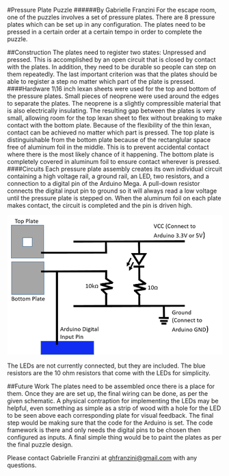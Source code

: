 #Pressure Plate Puzzle
######By Gabrielle Franzini
For the escape room, one of the puzzles involves a set of pressure plates. There are 8 pressure plates which can be set up in any configuration. The plates need to be pressed in a certain order at a certain tempo in order to complete the puzzle.

##Construction
The plates need to register two states: Unpressed and pressed. This is accomplished by an open circuit that is closed by contact with the plates. In addition, they need to be durable so people can step on them repeatedly. The last important criterion was that the plates should be able to register a step no matter which part of the plate is pressed. 
####Hardware
1\16 inch lexan sheets were used for the top and bottom of the pressure plates. Small pieces of neoprene were used around the edges to separate the plates. The neoprene is a slightly compressible material that is also electrically insulating. The resulting gap between the plates is very small, allowing room for the top lexan sheet to flex without breaking to make contact with the bottom plate. Because of the flexibility of the thin lexan, contact can be achieved no matter which part is pressed. 
The top plate is distinguishable from the bottom plate because of the rectanglular space free of aluminum foil in the middle. This is to prevent accidental contact where there is the most likely chance of it happening. The bottom plate is completely covered in aluminum foil to ensure contact wherever is pressed. 
####Circuits
Each pressure plate assembly creates its own individual circuit containing a high voltage rail, a ground rail, an LED, two resistors, and a connection to a digital pin of the Arduino Mega. A pull-down resistor connects the digital input pin to ground so it will always read a low voltage until the pressure plate is stepped on. When the aluminum foil on each plate makes contact, the circuit is completed and the pin is driven high. 

![alt text](https://github.com/ghfranzini/test/blob/master/plates.png)

The LEDs are not currently connected, but they are included. The blue resistors are the 10 ohm resistors that come with the LEDs for simplicity. 

##Future Work
The plates need to be assembled once there is a place for them. Once they are are set up, the final wiring can be done, as per the given schematic. A physical contraption for implementing the LEDs may be helpful, even something as simple as a strip of wood with a hole for the LED to be seen above each corresponding plate for visual feedback. The final step would be making sure that the code for the Arduino is set. The code framework is there and only needs the digital pins to be chosen then configured as inputs. A final simple thing would be to paint the plates as per the final puzzle design. 

Please contact Gabrielle Franzini at ghfranzini@gmail.com with any questions. 

